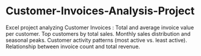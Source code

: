 # Customer-Invoices-Analysis-Project
Excel project analyzing Customer Invoices : Total and average invoice value per customer.  Top customers by total sales.  Monthly sales distribution and seasonal peaks.  Customer activity patterns (most active vs. least active).  Relationship between invoice count and total revenue.
